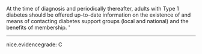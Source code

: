 At the time of diagnosis and periodically thereafter, adults with Type 1 diabetes should be offered up-to-date information on the existence of and means of contacting diabetes support groups (local and national) and the benefits of membership.
'

---
 nice.evidencegrade: C
